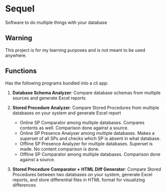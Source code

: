 # Sequel

Software to do multiple things with your database

## Warning
This project is for my learning purposes and is not meant to be used anywhere.

## Functions

Has the following programs bundled into a cli app:

1. **Database Schema Analyzer**: Compare database schemas from multiple sources and generate Excel reports

2. **Stored Procedure Analyzer**: Compare Stored Procedures from multiple databases on your system and generate Excel report
   - Online SP Comparator among multiple databases. Compares contents as well. Comparison done against a source.
   - Online SP Presence Analyser among multiple databases. Makes a superset of all SPs and checks which SP is absent in what database.
   - Offline SP Presence Analyzer for multiple databases. Superset is made. No content comparison is done.
   - Offline SP Comparator among multiple databases. Comparison done against a source.
  
3. **Stored Procedure Comparator + HTML Diff Generator**: Compare Stored Procedures between two databases on your system, generate Excel reports, and store differential files in HTML format for visualizing differences